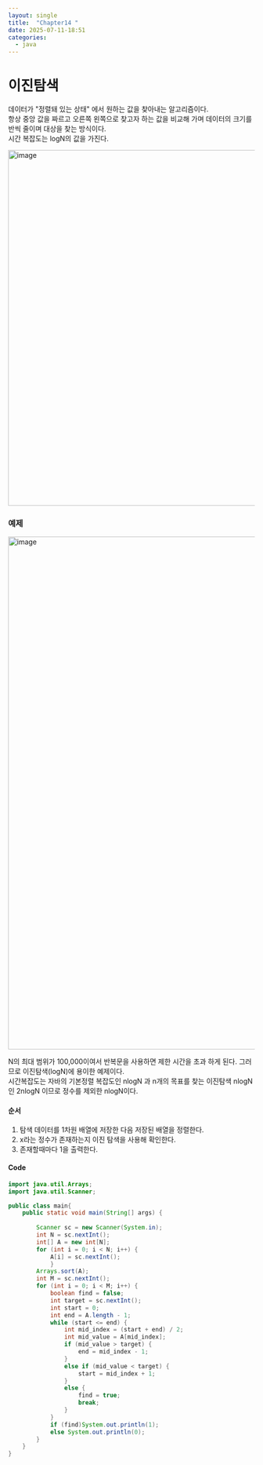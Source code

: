 ```yaml
---
layout: single
title:  "Chapter14 "
date: 2025-07-11-18:51 
categories:
  - java
---
```


# 이진탐색  

데이터가 "정렬돼 있는 상태" 에서 원하는 값을 찾아내는 알고리즘이다.  
항상 중앙 값을 짜르고 오른쪽 왼쪽으로 찾고자 하는 값을 비교해 가며 데이터의 크기를 반씩 줄이며 대상을 찾는 방식이다.  
시간 복잡도는 logN의 값을 가진다.  



<img width="791" height="725" alt="image" src="https://github.com/user-attachments/assets/8a092820-8f4a-4fbe-a265-a6e3088ab145" />  

### 예제  

[<img width="1303" height="1045" alt="image" src="https://github.com/user-attachments/assets/43960cda-360a-4d08-8638-787b1ef6b3cc" />](https://www.acmicpc.net/problem/1920)  

N의 최대 범위가 100,000이여서 반복문을 사용하면 제한 시간을 초과 하게 된다. 그러므로 이진탐색(logN)에 용이한 예제이다.  
시간복잡도는 자바의 기본정렬 복잡도인 nlogN 과 n개의 목표를 찾는 이진탐색 nlogN인 2nlogN 이므로 정수를 제외한 nlogN이다.  


#### 순서  

1. 탐색 데이터를 1차원 배열에 저장한 다음 저장된 배열을 정렬한다.
2. x라는 정수가 존재하는지 이진 탐색을 사용해 확인한다.
3. 존재할때마다 1을 출력한다.  

#### Code

```java
import java.util.Arrays;
import java.util.Scanner;

public class main{
    public static void main(String[] args) {
        
        Scanner sc = new Scanner(System.in);
        int N = sc.nextInt();
        int[] A = new int[N];
        for (int i = 0; i < N; i++) {
            A[i] = sc.nextInt();
            }
        Arrays.sort(A);
        int M = sc.nextInt();
        for (int i = 0; i < M; i++) {
            boolean find = false;
            int target = sc.nextInt();
            int start = 0;
            int end = A.length - 1;
            while (start <= end) {
                int mid_index = (start + end) / 2;
                int mid_value = A[mid_index];
                if (mid_value > target) {
                    end = mid_index - 1;
                }
                else if (mid_value < target) {
                    start = mid_index + 1;
                } 
                else {
                    find = true;
                    break;
                }
            }
            if (find)System.out.println(1);
            else System.out.println(0);
        }
    }
}
```
